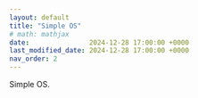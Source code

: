 ```yaml
---
layout: default
title: "Simple OS"
# math: mathjax
date:               2024-12-28 17:00:00 +0000
last_modified_date: 2024-12-28 17:00:00 +0000
nav_order: 2
---
```


Simple OS.